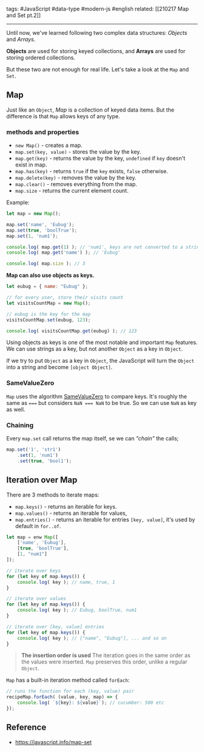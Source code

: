 tags: #JavaScript #data-type #modern-js #english
related: [[210217 Map and Set pt.2]]

---

Until now, we've learned following two complex data structures: *Objects* and *Arrays*.

**Objects** are used for storing keyed collections, and **Arrays** are used for storing ordered collections.

But these two are not enough for real life. Let's take a look at the `Map` and `Set`.

## Map
Just like an `Object`, *Map* is a collection of keyed data items. But the difference is that `Map` allows keys of any type.

### methods and properties
- `new Map()` - creates a map.
- `map.set(key, value)` - stores the value by the key.
- `map.get(key)` - returns the value by the key, `undefined` if `key` doesn't exist in map.
- `map.has(key)` - returns `true` if the `key` exists, `false` otherwise.
- `map.delete(key)` - removes the value by the key.
- `map.clear()` - removes everything from the map.
- `map.size` - returns the current element count.

Example:
```js
let map = new Map();

map.set('name', 'Eubug');
map.set(true, 'boolTrue');
map.set(1, 'num1');

console.log( map.get(1) ); // 'num1', keys are not converted to a string
console.log( map.get('name') ); // 'Eubug'

console.log( map.size ); // 3
```

**Map can also use objects as keys.**

```js
let eubug = { name: "Eubug" };

// for every user, store their visits count
let visitsCountMap = new Map();

// eubug is the key for the map
visitsCountMap.set(eubug, 123);

console.log( visitsCountMap.get(eubug) ); // 123
```

Using objects as keys is one of the most notable and important `Map` features. We can use strings as a key, but not another `Object` as a key in `Object`.

If we try to put `Object` as a key in `Object`, the JavaScript will turn the `Object` into a string and become `[object Object]`.

### SameValueZero
`Map` uses the algorithm [SameValueZero](https://tc39.es/ecma262/#sec-samevaluezero) to compare keys. It's roughly the same as `===` but considers `NaN === NaN` to be true. So we can use `NaN` as key as well.

### Chaining
Every `map.set` call returns the map itself, se we can *"chain"* the calls;
```js
map.set('1', 'str1')
	.set(1, 'num1')
	.set(true, 'bool1');
```

## Iteration over Map
There are 3 methods to iterate maps:
- `map.keys()` - returns an iterable for keys.
- `map.values()` - returns an iterable for values,
- `map.entries()` - returns an iterable for entries `[key, value]`, it's used by default in `for..of`.

```js
let map = enw Map([
	['name', 'Eubug'],
	[true, 'boolTrue'],
	[1, "num1"]
]);

// iterate over keys
for (let key of map.keys()) {
	console.log( key ); // name, true, 1
}

// iterate over values
for (let key of map.keys()) {
	console.log( key ); // Eubug, boolTrue, num1
}

// iterate over [key, value] entries
for (let key of map.keys()) {
	console.log( key ); // ["name", "Eubug"], ... and so on
}
```

> **The insertion order is used**
> The iteration goes in the same order as the values were inserted. `Map` preserves this order, unlike a regular `Object`.

`Map` has a built-in iteration method called `forEach`:
```js
// runs the function for each (key, value) pair
recipeMap.forEach( (value, key, map) => {
	console.log( `${key}: ${value}`); // cucumber: 500 etc
});
```

## Reference 
- https://javascript.info/map-set